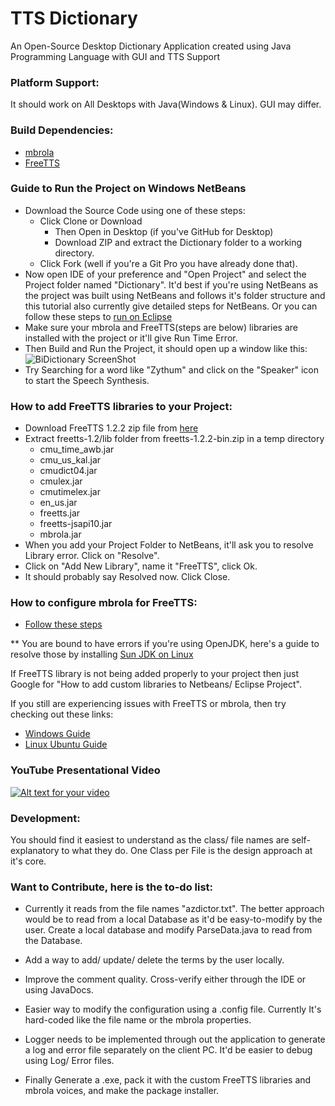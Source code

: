 # TTS Dictionary
An Open-Source Desktop Dictionary Application created using Java Programming Language with GUI and TTS Support

### Platform Support: 
It should work on All Desktops with Java(Windows & Linux). GUI may differ.

### Build Dependencies:
* [mbrola](http://tcts.fpms.ac.be/synthesis/mbrola.html)
* [FreeTTS](http://freetts.sourceforge.net/docs/index.php)

### Guide to Run the Project on Windows NetBeans
* Download the Source Code using one of these steps:
  * Click Clone or Download
    * Then Open in Desktop (if you've GitHub for Desktop)
    * Download ZIP and extract the Dictionary folder to a working directory.
  * Click Fork (well if you're a Git Pro you have already done that).
* Now open IDE of your preference and "Open Project" and select the Project folder named "Dictionary".
  It'd best if you're using NetBeans as the project was built using NetBeans and follows it's folder structure and this tutorial also currently give detailed steps for NetBeans.
  Or you can follow these steps to [run on Eclipse](http://stackoverflow.com/questions/21535023/how-to-get-your-netbeans-project-into-eclipse)
* Make sure your mbrola and FreeTTS(steps are below) libraries are installed with the project or it'll give Run Time Error.
* Then Build and Run the Project, it should open up a window like this: 
  ![BiDictionary ScreenShot](https://i.imgur.com/WfZgag2.png "ScreenShot")
* Try Searching for a word like "Zythum" and click on the "Speaker" icon to start the Speech Synthesis.

### How to add FreeTTS libraries to your Project:
* Download FreeTTS 1.2.2 zip file from [here](https://sourceforge.net/projects/freetts/files/FreeTTS/FreeTTS%201.2.2/freetts-1.2.2-bin.zip/download)
* Extract freetts-1.2/lib folder from freetts-1.2.2-bin.zip in a temp directory
  * cmu_time_awb.jar
  * cmu_us_kal.jar
  * cmudict04.jar
  * cmulex.jar
  * cmutimelex.jar
  * en_us.jar
  * freetts.jar
  * freetts-jsapi10.jar
  * mbrola.jar
* When you add your Project Folder to NetBeans, it'll ask you to resolve Library error. Click on "Resolve".
* Click on "Add New Library", name it "FreeTTS", click Ok.
* It should probably say Resolved now. Click Close.

### How to configure mbrola for FreeTTS:
* [Follow these steps](http://freetts.sourceforge.net/mbrola/README.html)

** You are bound to have errors if you're using OpenJDK, here's a guide to resolve those by installing [Sun JDK on Linux](http://www.devsniper.com/ubuntu-12-04-install-sun-jdk-6-7/)

If FreeTTS library is not being added properly to your project then just Google for "How to add custom libraries to Netbeans/ Eclipse Project".

If you still are experiencing issues with FreeTTS or mbrola, then try checking out these links:
* [Windows Guide](http://stackoverflow.com/questions/26236562/mbrola-voices-with-freetts-windows)
* [Linux Ubuntu Guide](http://stackoverflow.com/q/5501394/5346439)

### YouTube Presentational Video
[![Alt text for your video](https://i.ytimg.com/vi/o8PURZvvyvk/maxresdefault.jpg)](https://youtu.be/o8PURZvvyvk)

### Development:
You should find it easiest to understand as the class/ file names are self-explanatory to what they do. 
One Class per File is the design approach at it's core.

### Want to Contribute, here is the to-do list:
* Currently it reads from the file names "azdictor.txt". The better approach would be to read from a local Database as it'd be easy-to-modify by the user.
  Create a local database and modify ParseData.java to read from the Database.
  
* Add a way to add/ update/ delete the terms by the user locally.

* Improve the comment quality. Cross-verify either through the IDE or using JavaDocs.

* Easier way to modify the configuration using a .config file. Currently It's hard-coded like the file name or the mbrola properties.

* Logger needs to be implemented through out the application to generate a log and error file separately on the client PC. It'd be easier to debug using Log/ Error files.

* Finally Generate a .exe, pack it with the custom FreeTTS libraries and mbrola voices, and make the package installer.
